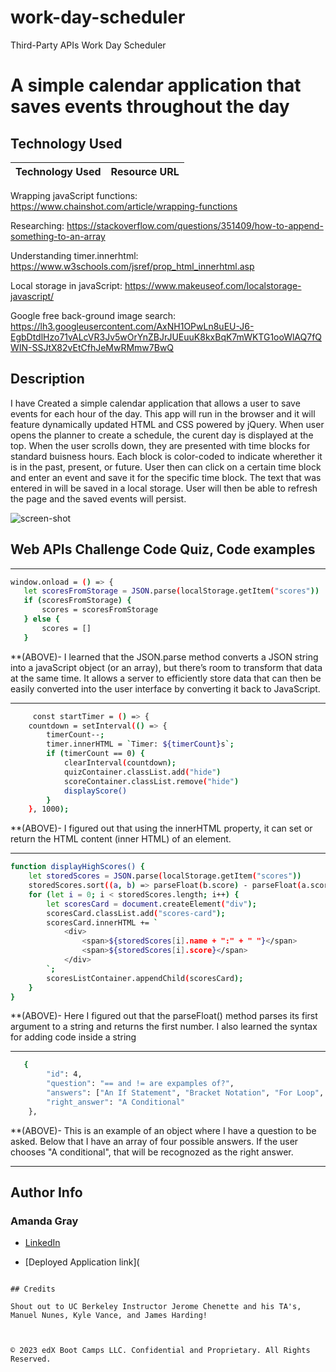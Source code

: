 # work-day-scheduler

Third-Party APIs Work Day Scheduler

# A simple calendar application that saves events throughout the day

## Technology Used 

| Technology Used         | Resource URL           | 
| ------------- |:-------------:| 

Wrapping javaScript functions: https://www.chainshot.com/article/wrapping-functions

Researching: https://stackoverflow.com/questions/351409/how-to-append-something-to-an-array

Understanding timer.innerhtml: https://www.w3schools.com/jsref/prop_html_innerhtml.asp

Local storage in javaScript: https://www.makeuseof.com/localstorage-javascript/

Google free back-ground image search: https://lh3.googleusercontent.com/AxNH1OPwLn8uEU-J6-EgbDtdlHzo71vALcVR3Jv5wOrYnZBJrJUEuuK8kxBqK7mWKTG1ooWlAQ7fQWIN-SSJtX82vEtCfhJeMwRMmw7BwQ




## Description 
I have Created a simple calendar application that allows a user to save events for each hour of the day. This app will run in the browser and it will feature dynamically updated HTML and CSS powered by jQuery. When user opens the planner to create a schedule, the curent day is displayed at the top. When the user scrolls down, they are presented with time blocks for standard buisness hours. Each block is color-coded to indicate wherether it is in the past, present, or future. User then can click on a certain time block and enter an event and save it for the specific time block. The text that was entered in will be saved in a local storage. User will then be able to refresh the page and the saved events will persist. 

 <img src="./assets/images/Screen Shot 2023-04-03 at 5.56.37 PM.png" alt="screen-shot">

## Web APIs Challenge Code Quiz, Code examples


--------------------------------------------------------------------------------------------------------------------------------------------------------

 ```sh
 window.onload = () => {
    let scoresFromStorage = JSON.parse(localStorage.getItem("scores"))
    if (scoresFromStorage) {
        scores = scoresFromStorage
    } else {
        scores = []
    }
```

**(ABOVE)- I learned that the JSON.parse method converts a JSON string into a javaScript object (or an array), but there’s room to transform that data at the same time. It allows a server to efficiently store data that can then be easily converted into the user interface by converting it back to JavaScript.



--------------------------------------------------------------------------------------------------------------------------------------------------------
```sh
     const startTimer = () => {
    countdown = setInterval(() => {
        timerCount--;
        timer.innerHTML = `Timer: ${timerCount}s`;
        if (timerCount == 0) {
            clearInterval(countdown);
            quizContainer.classList.add("hide")
            scoreContainer.classList.remove("hide")
            displayScore()
        }
    }, 1000);
```

**(ABOVE)- I figured out that using the innerHTML property, it can set or return the HTML content (inner HTML) of an element.

--------------------------------------------------------------------------------------------------------------------------------------------------------
```sh
function displayHighScores() {
    let storedScores = JSON.parse(localStorage.getItem("scores"))
    storedScores.sort((a, b) => parseFloat(b.score) - parseFloat(a.score));
    for (let i = 0; i < storedScores.length; i++) {
        let scoresCard = document.createElement("div");
        scoresCard.classList.add("scores-card");
        scoresCard.innerHTML += `
            <div>
                <span>${storedScores[i].name + ":" + " "}</span>
                <span>${storedScores[i].score}</span>
            </div>
        `;
        scoresListContainer.appendChild(scoresCard);
    }
}
```
**(ABOVE)- Here I figured out that the parseFloat() method parses its first argument to a string and returns the first number. I also learned the syntax for adding code inside a string

---------------------------------------------------------------------------------------------------------------------------------------------------------
```sh
   {
        "id": 4,
        "question": "== and != are expamples of?",
        "answers": ["An If Statement", "Bracket Notation", "For Loop", "A Conditional", "An Array Iterate"],
        "right_answer": "A Conditional"
    },
```
**(ABOVE)- This is an example of an object where I have a question to be asked. Below that I have an array of four possible answers. If the user chooses "A conditional", that will be recognozed as the right answer. 

---------------------------------------------------------------------------------------------------------------------------------------------------------
## Author Info

### Amanda Gray 

* [LinkedIn](https://www.linkedin.com/in/amanda-gray-831a65254/)

* [Deployed Application link](
```

## Credits

Shout out to UC Berkeley Instructor Jerome Chenette and his TA's, Manuel Nunes, Kyle Vance, and James Harding! 



© 2023 edX Boot Camps LLC. Confidential and Proprietary. All Rights Reserved.



